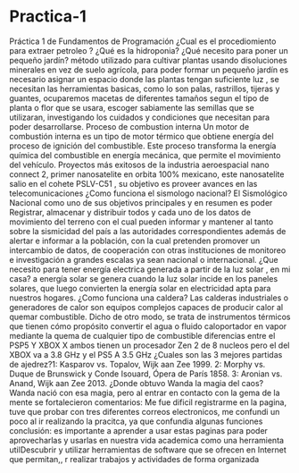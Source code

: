 # Practica-1
Práctica 1 de Fundamentos de Programación 
¿Cual es el procediomiento para extraer petroleo ?
¿Qué es la hidroponia? ¿Qué necesito para poner un pequeño jardín?
método utilizado para cultivar plantas usando disoluciones minerales en vez de suelo agrícola, para poder formar un pequeño jardín es necesario asignar un espacio donde las plantas tengan suficiente luz , se necesitan las herramientas basicas, como lo son palas, rastrillos, tijeras y guantes,  ocuparemos macetas de diferentes  tamaños segun el tipo de planta o flor que se usara, escoger sabiamente las semillas que se utilizaran, investigando los cuidados y condiciones que necesitan para poder desarrollarse.
Proceso de combustion interna 
Un motor de combustión interna es un tipo de motor térmico que obtiene energía del proceso de ignición del combustible. Este proceso transforma la energía química del combustible en energía mecánica, que permite el movimiento del vehículo.
Proyectos más exitosos  de la industria aeroespacial 
nano connect 2, primer nanosatelite  en orbita 100% mexicano, este nanosatelite  salio en el cohete  PSLV-C51 , su objetivo es  proveer avances  en las telecomunicaciones
¿Como funciona el sismologo  nacional?
El Sismológico Nacional como uno de sus objetivos principales y en resumen es poder Registrar, almacenar y distribuir todos y cada uno de los datos de movimiento del terreno con el cual pueden informar y mantener al tanto sobre la sismicidad del país a las autoridades correspondientes además de alertar e informar a la población, con la cual pretenden promover un intercambio de datos, de cooperación con otras instituciones de monitoreo e investigación a grandes escalas ya sean nacional o internacional.
¿Que necesito  para tener energía electrica  generada  a partir de la luz solar , en mi casa?
a energía solar se genera cuando la luz solar incide en los paneles solares, que luego convierten la energía solar en electricidad apta para nuestros hogares.
¿Como funciona una caldera?
Las calderas industriales o generadores de calor son equipos complejos capaces de producir calor al quemar combustible. Dicho de otro modo, se trata de instrumentos térmicos que tienen cómo propósito convertir el agua o fluido caloportador en vapor mediante la quema de cualquier tipo de combustible
diferencias entre el PSP5 Y XBOX X
ambos tienen  un procesador  Zen  2 de 8 nucleos pero el del XBOX va a 3.8 GHz y el PS5  A 3.5 GHz 
¿Cuales son las  3 mejores partidas de ajedrez?1: Kasparov vs. Topalov, Wijk aan Zee 1999.
2: Morphy vs. Duque de Brunswick y Conde Isouard, Ópera de París 1858.
3: Aronian vs. Anand, Wijk aan Zee 2013.
¿Donde obtuvo Wanda la magia del caos?
Wanda nació con esa magia, pero al entrar en contacto con la gema de la mente se fortalecieron 
comentarios: Me fue dificil registrarme en la pagina, tuve que probar con tres diferentes correos electronicos, me confundi un poco al ir realizando la pracitca, ya que confundia algunas funciones
conclusión: es importante a aprender a usar estas paginas para poder aprovecharlas y usarlas en nuestra vida academica como una herramienta utilDescubrir y utilizar herramientas de software que se ofrecen en Internet que permitan,, r
realizar trabajos  y actividades  de forma organizada 

